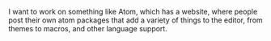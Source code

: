 I want to work on something like Atom, which has a website, where people post their own atom packages that add a variety of things to the editor, from themes to macros, and other language support. 
